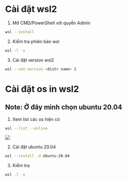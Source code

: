 # Cài đặt wsl2

1. Mở CMD/PowerShell với quyền Admin

```bash
wsl --install
```

2. Kiểm tra phiên bản wsl

```bash
wsl -l -v
```

3. Cài đặt version wsl2

```bash
wsl --set-version <distr name> 2
```

# Cài đặt os in wsl2

## Note: Ở đây mình chọn ubuntu 20.04

1. Xem list các os hiện có

```bash
wsl --list --online
```

<img src="https://ubuntucommunity.s3.dualstack.us-east-2.amazonaws.com/original/3X/f/a/fa1fb3ef9c37ea3aaa8f2721593722dd286b62e4.png">


2. Cài đặt ubuntu 20.04

```bash
wsl --install -d Ubuntu-20.04
```

3. Kiểm tra 

```bash
wsl -l -v
```